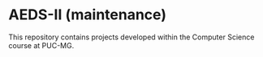 # AEDS-II (maintenance)
This repository contains projects developed within the Computer Science course at PUC-MG.
